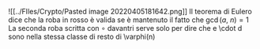 
![[../FIles/Crypto/Pasted image 20220405181642.png]]
Il teorema di Eulero dice che la roba in rosso è valida se è mantenuto il fatto che $\gcd(a,\ n) = 1$
La seconda roba scritta con $\circ$ davantri serve solo per dire che e \cdot d sono nella stessa classe di resto di \varphi(n)